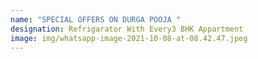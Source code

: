 ```yaml
---
name: "SPECIAL OFFERS ON DURGA POOJA "
designation: Refrigarator With Every3 BHK Appartment
image: img/whatsapp-image-2021-10-08-at-08.42.47.jpeg
---
```

